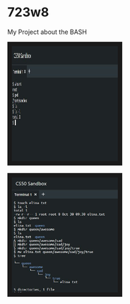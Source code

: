 # 723w8
My Project about the BASH

<a href="https://www.youtube.com/watch?v=Q6uEJkCkSco&feature=youtu.be"><img src= "https://raw.githubusercontent.com/sermulisss/723w8/master/bash1.jpg" 
alt="KODS" width="240" height="260" border="10" /></a>

<a href="https://www.youtube.com/watch?v=MfjhWGtkin0&feature=youtu.be"><img src= "https://raw.githubusercontent.com/sermulisss/723w8/master/bash2.jpg" 
alt="KODS2" width="240" height="260" border="10" /></a>
